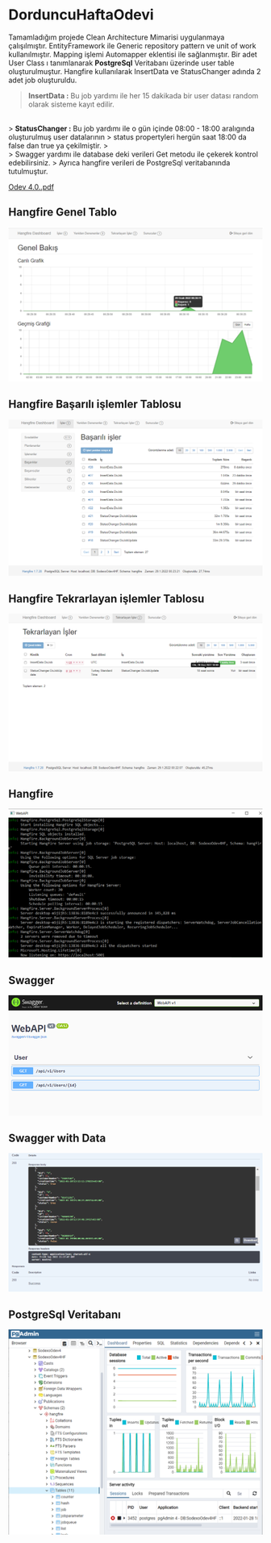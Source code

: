 # DorduncuHaftaOdevi
Tamamladığım projede Clean Architecture Mimarisi uygulanmaya çalışılmıştır.
EntityFramework ile Generic repository pattern ve unit of work kullanılmıştır.
Mapping işlemi Automapper eklentisi ile sağlanmıştır.
Bir adet User Class ı tanımlanarak <b>PostgreSql</b> Veritabanı üzerinde user table oluşturulmuştur.
Hangfire kullanılarak InsertData ve StatusChanger adında 2 adet job oluşturuldu.
> <b>InsertData :</b> Bu job yardımı ile her 15 dakikada bir user datası random olarak sisteme kayıt edilir. 
  <br>
 > <b>StatusChanger :</b> Bu job yardımı ile o gün içinde 08:00 - 18:00 aralıgında oluşturulmuş user datalarının 
 > status propertyleri hergün saat 18:00 da false dan true ya çekilmiştir.
 > <br>
 > Swagger yardımı ile database deki verileri Get metodu ile çekerek kontrol edebilirsiniz.
 > Ayrıca hangfire verileri de PostgreSql veritabanında tutulmuştur.

[Odev 4.0..pdf](https://github.com/Semra4141/UcuncuHaftaOdevi/files/7918753/Odev.4.0.pdf)

## Hangfire Genel Tablo

<img src="https://github.com/160-Sodexo-NET-Bootcamp/dorduncuhaftaodevi-NSeckinM/blob/main/NSeckinMantar_Odev4_BackgroundServices/Src/ApplicationCore/Images/Hangfire.png" />

## Hangfire Başarılı işlemler Tablosu

<img src="https://github.com/160-Sodexo-NET-Bootcamp/dorduncuhaftaodevi-NSeckinM/blob/main/NSeckinMantar_Odev4_BackgroundServices/Src/ApplicationCore/Images/HangBasarili.png" />

## Hangfire Tekrarlayan işlemler Tablosu

<img src="https://github.com/160-Sodexo-NET-Bootcamp/dorduncuhaftaodevi-NSeckinM/blob/main/NSeckinMantar_Odev4_BackgroundServices/Src/ApplicationCore/Images/HangTekrarlayan.png" />

## Hangfire 

<img src="https://github.com/160-Sodexo-NET-Bootcamp/dorduncuhaftaodevi-NSeckinM/blob/main/NSeckinMantar_Odev4_BackgroundServices/Src/ApplicationCore/Images/HangLog.png" />

## Swagger 

<img src="https://github.com/160-Sodexo-NET-Bootcamp/dorduncuhaftaodevi-NSeckinM/blob/main/NSeckinMantar_Odev4_BackgroundServices/Src/ApplicationCore/Images/swagger.png" />

## Swagger with Data
 
<img src="https://github.com/160-Sodexo-NET-Bootcamp/dorduncuhaftaodevi-NSeckinM/blob/main/NSeckinMantar_Odev4_BackgroundServices/Src/ApplicationCore/Images/swaggerData.png" />


## PostgreSql Veritabanı

<img src="https://github.com/160-Sodexo-NET-Bootcamp/dorduncuhaftaodevi-NSeckinM/blob/main/NSeckinMantar_Odev4_BackgroundServices/Src/ApplicationCore/Images/postgreSql.png" />



